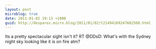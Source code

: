 ```yaml
---
layout: post
microblog: true
date: 2011-01-02 19:13 +1000
guid: http://desparoz.micro.blog/2011/01/02/t21494169247682560.html
---
```

Its a pretty spectacular sight isn't it? RT @DDsD: What's with the Sydney night sky looking like it is on fire atm?
